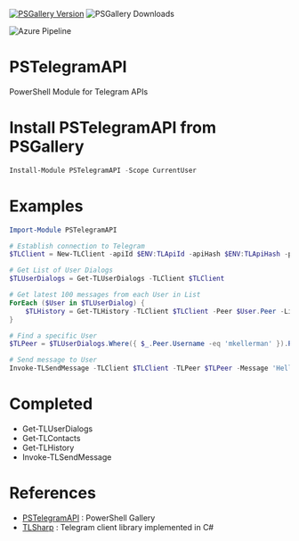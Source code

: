 [![PSGallery Version](https://img.shields.io/powershellgallery/v/PSTelegramAPI.svg?style=for-the-badge&label=PowerShell%20Gallery)](https://www.powershellgallery.com/packages/PSTelegramAPI/)
![PSGallery Downloads](https://img.shields.io/powershellgallery/dt/PSTelegramAPI.svg?style=for-the-badge&label=Downloads)

![Azure Pipeline](https://img.shields.io/azure-devops/build/mkellerman/PSTelegramAPI/3.svg?style=for-the-badge&label=Azure%20Pipeline)

# PSTelegramAPI

PowerShell Module for Telegram APIs

# Install PSTelegramAPI from PSGallery
```powershell
Install-Module PSTelegramAPI -Scope CurrentUser
```

# Examples

```powershell
Import-Module PSTelegramAPI

# Establish connection to Telegram
$TLClient = New-TLClient -apiId $ENV:TLApiId -apiHash $ENV:TLApiHash -phoneNumber $ENV:TLPhoneNumber

# Get List of User Dialogs
$TLUserDialogs = Get-TLUserDialogs -TLClient $TLClient

# Get latest 100 messages from each User in List
ForEach ($User in $TLUserDialog) {
    $TLHistory = Get-TLHistory -TLClient $TLClient -Peer $User.Peer -Limit 100
}

# Find a specific User
$TLPeer = $TLUserDialogs.Where({ $_.Peer.Username -eq 'mkellerman' }).Peer

# Send message to User
Invoke-TLSendMessage -TLClient $TLClient -TLPeer $TLPeer -Message 'Hello World'
```

# Completed

* Get-TLUserDialogs
* Get-TLContacts
* Get-TLHistory
* Invoke-TLSendMessage

# References

* [PSTelegramAPI](https://www.powershellgallery.com/packages/PSTelegramAPI/) : PowerShell Gallery
* [TLSharp](https://github.com/sochix/TLSharp) : Telegram client library implemented in C#
